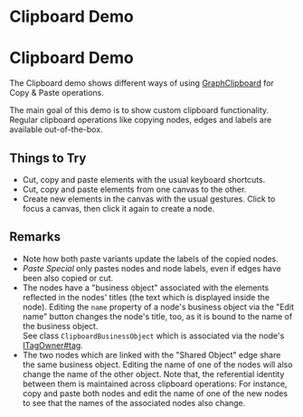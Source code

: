 <!--
 //////////////////////////////////////////////////////////////////////////////
 // @license
 // This file is part of yFiles for HTML 2.6.0.2.
 // Use is subject to license terms.
 //
 // Copyright (c) 2000-2023 by yWorks GmbH, Vor dem Kreuzberg 28,
 // 72070 Tuebingen, Germany. All rights reserved.
 //
 //////////////////////////////////////////////////////////////////////////////
-->
# Clipboard Demo

# Clipboard Demo

The Clipboard demo shows different ways of using [GraphClipboard](https://docs.yworks.com/yfileshtml/#/api/GraphClipboard) for Copy & Paste operations.

The main goal of this demo is to show custom clipboard functionality. Regular clipboard operations like copying nodes, edges and labels are available out-of-the-box.

## Things to Try

- Cut, copy and paste elements with the usual keyboard shortcuts.
- Cut, copy and paste elements from one canvas to the other.
- Create new elements in the canvas with the usual gestures. Click to focus a canvas, then click it again to create a node.

## Remarks

- Note how both paste variants update the labels of the copied nodes.
- _Paste Special_ only pastes nodes and node labels, even if edges have been also copied or cut.
- The nodes have a "business object" associated with the elements reflected in the nodes' titles (the text which is displayed inside the node). Editing the `name` property of a node's business object via the "Edit name" button changes the node's title, too, as it is bound to the name of the business object.  
  See class `ClipboardBusinessObject` which is associated via the node's [ITagOwner#tag](https://docs.yworks.com/yfileshtml/#/api/ITagOwner#tag).
- The two nodes which are linked with the "Shared Object" edge share the same business object. Editing the name of one of the nodes will also change the name of the other object. Note that, the referential identity between them is maintained across clipboard operations: For instance, copy and paste both nodes and edit the name of one of the new nodes to see that the names of the associated nodes also change.
